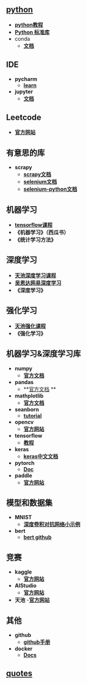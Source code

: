 ## [python](python)  
- **[python教程](https://docs.python.org/zh-cn/3/tutorial/index.html)** 
- **[Python 标准库](https://docs.python.org/zh-cn/3/library/index.html)**
- conda
  - **[文档](https://docs.conda.io/en/latest/)** 
## IDE
- **pycharm**
  - **[learn](https://www.jetbrains.com/pycharm/learn/)**
- **jupyter**
  - **[文档](https://jupyter.org/documentation)**
## Leetcode
- **[官方网站](https://leetcode-cn.com/)**

## 有意思的库 
 - **scrapy**
   - **[scrapy文档](https://docs.scrapy.org/en/latest/)**
   - **[selenium文档](https://www.selenium.dev/documentation/en/)**
   - **[selenium-python文档](https://selenium-python-zh.readthedocs.io/en/latest/index.html)**

## 机器学习
- **[tensorflow课程](https://tensorflow.google.cn/resources/learn-ml)**
- **《机器学习》（西瓜书）**
- **《统计学习方法》**

## 深度学习
- **[天池深度学习课程](https://tianchi.aliyun.com/specials/promotion/aicampdl?spm=5176.14154004.J_1266466330.5.31fe5699ACPlkq)**
- **[吴恩达网易深度学习]()**
- **《深度学习》**

## 强化学习
- **[天池强化课程](https://tianchi.aliyun.com/specials/promotion/aicamprl?spm=5176.14154004.J_1266466330.4.31fe5699ACPlkq)**
- **《强化学习》**

## 机器学习&深度学习库
- **numpy**
  - **[官方文档](https://numpy.org/doc/stable/reference/)** 
- **pandas**
  - **[官方文档](https://pandas.pydata.org/docs/) **
- **mathplotlib**
  -  **[官方文档](https://matplotlib.org/)**
- **seanborn**
  - **[tutorial](http://seaborn.pydata.org/tutorial.html)** 
- **opencv**
  - **[官方网站](https://opencv.org/)** 
- **tensorflow**
  - **[教程](https://tensorflow.google.cn/tutorials)** 
- **keras**
  - **[keras中文文档](https://keras.io/zh/)** 
- **pytorch**
  - **[Doc](https://pytorch.org/docs/stable/index.html)** 
- **paddle**
  - **[官方网站](https://www.paddlepaddle.org.cn/)**

## 模型和数据集
- **MNIST**
  - **[深度卷积对抗网络小示例](https://tensorflow.google.cn/tutorials/generative/dcgan)** 
- **bert**
  - **[bert github](https://github.com/google-research/bert)** 

## 竞赛
- **kaggle**
  - **[官方网站](https://www.kaggle.com/)**
- **AIStudio**
  - **[官方网站](https://aistudio.baidu.com/aistudio/index)** 
- **天池**
  -**[官方网站](https://tianchi.aliyun.com/)**
## 其他
- **github**
  - **[github手册](https://git-scm.com/book/zh/v2)**
- **docker**
  - **[Docs](https://docs.docker.com/)**

## [quotes](quotes/quotes.md)

